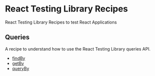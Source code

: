 # React Testing Library Recipes

React Testing Library Recipes to test React Applications

## Queries

A recipe to understand how to use the React Testing Library queries API.

- [findBy](./src/tests/findBy.test.js)
- [getBy](./src/tests/getBy.test.js)
- [queryBy](./src/tests/queryBy.test.js)
